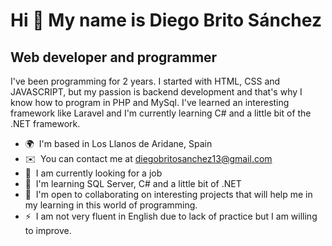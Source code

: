 Hi 👋 My name is Diego Brito Sánchez
====================================

Web developer and programmer
----------------------------

I've been programming for 2 years. I started with HTML, CSS and JAVASCRIPT, but my passion is backend development and that's why I know how to program in PHP and MySql. 
I've learned an interesting framework like Laravel and I'm currently learning C# and a little bit of the .NET framework. 

*   🌍  I'm based in Los Llanos de Aridane, Spain
*   ✉️  You can contact me at [diegobritosanchez13@gmail.com](mailto:diegobritosanchez13@gmail.com)
*   🚀  I am currently looking for a job
*   🧠  I'm learning SQL Server, C# and a little bit of .NET
*   🤝  I'm open to collaborating on interesting projects that will help me in my learning in this world of programming.
*   ⚡  I am not very fluent in English due to lack of practice but I am willing to improve.
